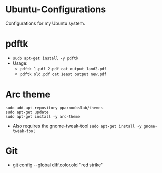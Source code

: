 # Ubuntu-Configurations   
Configurations for my Ubuntu system.  

# pdftk
- `sudo apt-get install -y pdftk`
- Usage:
  - `pdftk 1.pdf 2.pdf cat output 1and2.pdf`
  -  `pdftk old.pdf cat 1east output new.pdf`
  
# Arc theme 
`sudo add-apt-repository ppa:noobslab/themes`  
`sudo apt-get update`  
`sudo apt-get install -y arc-theme`   
- Also requires the gnome-tweak-tool `sudo apt-get install -y gnome-tweak-tool`


# Git 
- git config --global diff.color.old "red strike"
